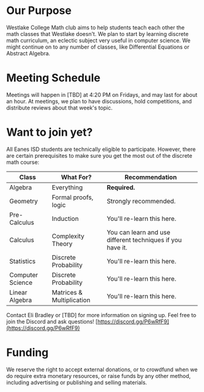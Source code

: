 # Our Purpose

Westlake College Math club aims to help students teach each other the math classes that Westlake doesn't. We plan to start by learning discrete math curriculum, an eclectic subject very useful in computer science. We might continue on to any number of classes, like Differential Equations or Abstract Algebra.

# Meeting Schedule

Meetings will happen in [TBD] at 4:20 PM on Fridays, and may last for about an hour. At meetings, we plan to have discussions, hold competitions, and distribute reviews about that week's topic.

# Want to join yet?

All Eanes ISD students are technically eligible to participate. However, there are certain prerequisites to make sure you get the most out of the discrete math course:

| Class             | What For?                  | Recommendation                                              |
| ----------------- | -------------------------- | ----------------------------------------------------------- |
| Algebra           | Everything                 | **Required.**                                               |
| Geometry          | Formal proofs, logic       | Strongly recommended.                                       |
| Pre-Calculus      | Induction                  | You'll re-learn this here.                                  |
| Calculus          | Complexity Theory          | You can learn and use different techniques if you have it.  |
| Statistics        | Discrete Probability       | You'll re-learn this here.                                  |
| Computer Science  | Discrete Probability       | You'll re-learn this here.                                  |
| Linear Algebra    | Matrices & Multiplication  | You'll re-learn this here.                                  |

Contact Eli Bradley or [TBD] for more information on signing up. Feel free to join the Discord and ask questions! [https://discord.gg/P6wRfF9](https://discord.gg/P6wRfF9)

# Funding

We reserve the right to accept external donations, or to crowdfund when we do require extra monetary resources, or raise funds by any other method, including advertising or publishing and selling materials.
